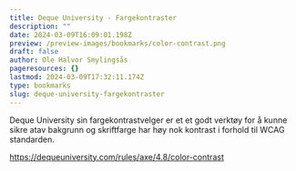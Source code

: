 ```yaml
---
title: Deque University - Fargekontraster
description: ""
date: 2024-03-09T16:09:01.198Z
preview: /preview-images/bookmarks/color-contrast.png
draft: false
author: Ole Halvor Smylingsås
pageresources: {}
lastmod: 2024-03-09T17:32:11.174Z
type: bookmarks
slug: deque-university-fargekontraster
---
```

<!--more-->

Deque University sin fargekontrastvelger er et et godt verktøy for å kunne sikre atav bakgrunn og skriftfarge har høy nok kontrast i forhold til WCAG standarden.

https://dequeuniversity.com/rules/axe/4.8/color-contrast